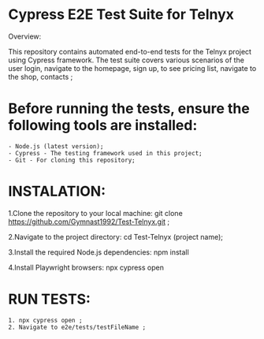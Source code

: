 # Cypress E2E Test Suite for Telnyx

Overview:

This repository contains automated end-to-end tests for the Telnyx project using Cypress framework. The test suite covers various scenarios of the user login, navigate to the homepage, sign up, to see pricing list, navigate to the shop, contacts ;

# Before running the tests, ensure the following tools are installed:

    - Node.js (latest version);
    - Cypress - The testing framework used in this project;
    - Git - For cloning this repository;

# INSTALATION:

1.Clone the repository to your local machine:
   git clone https://github.com/Gymnast1992/Test-Telnyx.git ;

2.Navigate to the project directory:
   cd Test-Telnyx (project name);

3.Install the required Node.js dependencies:
   npm install

4.Install Playwright browsers:
   npx cypress open


# RUN TESTS:

    1. npx cypress open ;
    2. Navigate to e2e/tests/testFileName ;